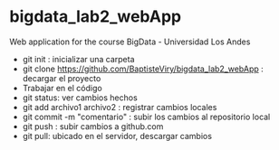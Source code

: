 # bigdata_lab2_webApp
Web application for the course BigData - Universidad Los Andes
 * git init : inicializar una carpeta
 * git clone https://github.com/BaptisteViry/bigdata_lab2_webApp : decargar el proyecto
 * Trabajar en el código
 * git status: ver cambios hechos
 * git add archivo1 archivo2 : registrar cambios locales
 * git commit -m "comentario" : subir los cambios al repositorio local
 * git push : subir cambios a github.com
 * git pull: ubicado en el servidor, descargar cambios
 
